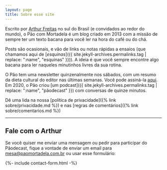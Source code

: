 ```yaml
---
layout: page
title: Sobre esse site
---
```


Escrito por [Arthur Freitas](https://arthr.me/) no sul do Brasil (e convidados ao redor do mundo), o Pão com Mortadela é um blog criado em 2013 com a missão de sempre ter um texto bacana para você ler na hora do café ou do chá.

Posts são ocasionais, e vão de links ou notas rápidas a ensaios (que chamamos aqui de [_esquinas_]({{ site.jekyll-archives.permalinks.tag | replace: ":name", "esquinas" }})). A ideia é que você sempre encontre algo bacana para ler naqueles minutinhos livres da sua rotina.

O Pão tem uma newsletter quinzenalmente nos sábados, com um resumo da dieta cultural do editor nas últimas semanas. Você pode assiná-la [aqui](https://www.getrevue.co/profile/paomortadela). Em 2020, o Pão criou [um podcast]({{ site.jekyll-archives.permalinks.tag | replace: ":name", "pãodecast" }}) com conversas de quinze minutos.

Dê uma lida na nossa [política de privacidade]({% link sobre/privacidade.md %}) e nas [regras de comentários]({% link sobre/comentarios.md %})

***

## Fale com o Arthur

Se você quiser me enviar uma mensagem ou pedir para participar do Pãodecast, fique a vontade de enviar um email para <mesa@paomortadela.com.br> ou usar esse formulário:

{%- include contact-form.html -%}
